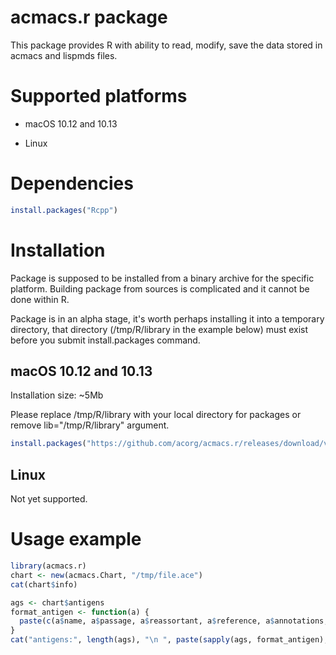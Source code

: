 acmacs.r package
================

This package provides R with ability to read, modify, save the data stored in acmacs and
lispmds files.

Supported platforms
===================

 - macOS 10.12 and 10.13

 - Linux

Dependencies
=============
```R
install.packages("Rcpp")
```

Installation
============

Package is supposed to be installed from a binary archive for the
specific platform. Building package from sources is complicated and it
cannot be done within R.

Package is in an alpha stage, it's worth perhaps installing it into a
temporary directory, that directory (/tmp/R/library in the example
below) must exist before you submit install.packages command.

macOS 10.12 and 10.13
---------------------

Installation size: ~5Mb

Please replace /tmp/R/library with your local directory for packages
or remove lib="/tmp/R/library" argument.

```R
install.packages("https://github.com/acorg/acmacs.r/releases/download/v0.1-alpha/acmacs.r_0.1.macOS-10.12.tgz", repos=NULL, lib="/tmp/R/library")
```

Linux
-----

Not yet supported.

Usage example
=============

```R
library(acmacs.r)
chart <- new(acmacs.Chart, "/tmp/file.ace")
cat(chart$info)

ags <- chart$antigens
format_antigen <- function(a) {
  paste(c(a$name, a$passage, a$reassortant, a$reference, a$annotations, paste("[", a$date, "]", sep="", collapse=""), a$lab_ids), collapse=" ", sep="")
}
cat("antigens:", length(ags), "\n ", paste(sapply(ags, format_antigen), collapse="\n  "), "\n")
```
